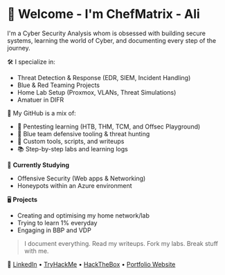 # 👋 Welcome - I'm ChefMatrix - Ali 

I'm a Cyber Security Analysis whom is obsessed with building secure systems, learning the world of Cyber, and documenting every step of the journey.

🛠️ I specialize in:
- Threat Detection & Response (EDR, SIEM, Incident Handling)
- Blue & Red Teaming Projects
- Home Lab Setup (Proxmox, VLANs, Threat Simulations)
- Amatuer in DIFR 

📁 My GitHub is a mix of:
- 🧠 Pentesting learning (HTB, THM, TCM, and Offsec Playground) 
- 🔐 Blue team defensive tooling & threat hunting
- 🧪 Custom tools, scripts, and writeups
- 📚 Step-by-step labs and learning logs

🧠 **Currently Studying**
- Offensive Security (Web apps & Networking)
- Honeypots within an Azure environment

🖥 **Projects**
- Creating and optimising my home network/lab
- Trying to learn 1% everyday
- Engaging in BBP and VDP

> I document everything. Read my writeups. Fork my labs. Break stuff with me.

🔗 [LinkedIn](#) • [TryHackMe](#) • [HackTheBox](#) • [Portfolio Website](https://chefmatrix.github.io/index.html)
